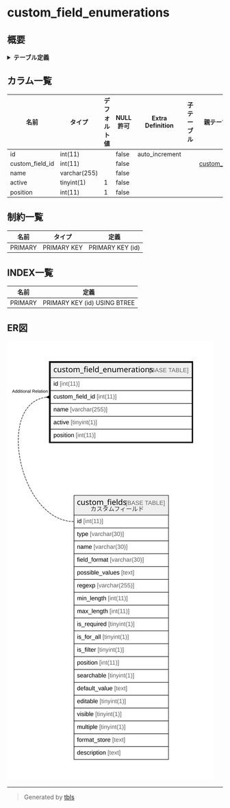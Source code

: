 # custom_field_enumerations

## 概要

<details>
<summary><strong>テーブル定義</strong></summary>

```sql
CREATE TABLE `custom_field_enumerations` (
  `id` int(11) NOT NULL AUTO_INCREMENT,
  `custom_field_id` int(11) NOT NULL,
  `name` varchar(255) NOT NULL,
  `active` tinyint(1) NOT NULL DEFAULT '1',
  `position` int(11) NOT NULL DEFAULT '1',
  PRIMARY KEY (`id`)
) ENGINE=InnoDB DEFAULT CHARSET=utf8
```

</details>

## カラム一覧

| 名前              | タイプ          | デフォルト値       | NULL許可   | Extra Definition | 子テーブル      | 親テーブル                             | コメント     |
| --------------- | ------------ | ------------ | -------- | ---------------- | ---------- | --------------------------------- | -------- |
| id              | int(11)      |              | false    | auto_increment   |            |                                   |          |
| custom_field_id | int(11)      |              | false    |                  |            | [custom_fields](custom_fields.md) |          |
| name            | varchar(255) |              | false    |                  |            |                                   |          |
| active          | tinyint(1)   | 1            | false    |                  |            |                                   |          |
| position        | int(11)      | 1            | false    |                  |            |                                   |          |

## 制約一覧

| 名前      | タイプ         | 定義               |
| ------- | ----------- | ---------------- |
| PRIMARY | PRIMARY KEY | PRIMARY KEY (id) |

## INDEX一覧

| 名前      | 定義                           |
| ------- | ---------------------------- |
| PRIMARY | PRIMARY KEY (id) USING BTREE |

## ER図

![er](custom_field_enumerations.svg)

---

> Generated by [tbls](https://github.com/k1LoW/tbls)
